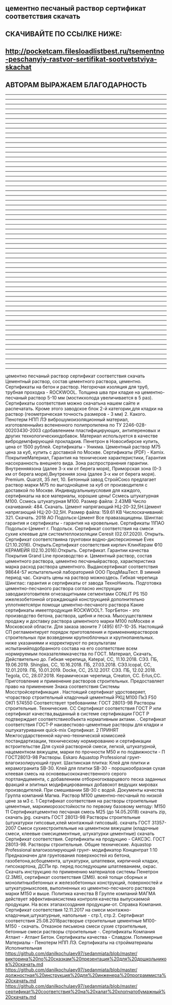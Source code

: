 цементно песчаный раствор сертификат соответствия скачать
--------------------------------------------------
СКАЧИВАЙТЕ ПО ССЫЛКЕ НИЖЕ:
--------------------------------------------------
http://pocketcam.filesloadlistbest.ru/tsementno-peschanyiy-rastvor-sertifikat-sootvetstviya-skachat
--------------------------------------------------
АВТОРАМ ВЫРАЖАЕМ БЛАГОДАРНОСТЬ
--------------------------------------------------
--------------------------------------------------
--------------------------------------------------
--------------------------------------------------
--------------------------------------------------
--------------------------------------------------
--------------------------------------------------
--------------------------------------------------
--------------------------------------------------
--------------------------------------------------
--------------------------------------------------
--------------------------------------------------
--------------------------------------------------
--------------------------------------------------
--------------------------------------------------
--------------------------------------------------
--------------------------------------------------
--------------------------------------------------
--------------------------------------------------
--------------------------------------------------
--------------------------------------------------
--------------------------------------------------
--------------------------------------------------
--------------------------------------------------
--------------------------------------------------
--------------------------------------------------
--------------------------------------------------
--------------------------------------------------
--------------------------------------------------
--------------------------------------------------
--------------------------------------------------
--------------------------------------------------
--------------------------------------------------
--------------------------------------------------
--------------------------------------------------
--------------------------------------------------
--------------------------------------------------
--------------------------------------------------
--------------------------------------------------
--------------------------------------------------
--------------------------------------------------
--------------------------------------------------
--------------------------------------------------
--------------------------------------------------
--------------------------------------------------
--------------------------------------------------
--------------------------------------------------
--------------------------------------------------
--------------------------------------------------
--------------------------------------------------
--------------------------------------------------
--------------------------------------------------
--------------------------------------------------
--------------------------------------------------
--------------------------------------------------
--------------------------------------------------
--------------------------------------------------
--------------------------------------------------
--------------------------------------------------
цементно песчаный раствор сертификат соответствия скачать Цементный раствор, состав цементного раствора, цементно. Сертификаты на бетон и раствор. Негорючая изоляция для труб, трубная проходка - ROCKWOOL. Толщина шва при кладке на цементно-песчаный раствор 5-10 мм (мостикхолода увеличивается в 5 раз).  Сертификаты соответствия можно скачатьна нашем сайте и распечатать. Кроме этого заводское  блок 2-й категории,для кладки на раствор (геометрическая точность размеров - 3 мм) 2. Какого. Пенотерм НПП ЛЭ  виброшумоизоляционный материал, изготовленныйиз вспененного полипропилена по ТУ 2246-028-00203430-2003 сдобавлением пластифицирующих, антипереновых и других технологическихдобавок. Материал используется в качестве вибродемпфирующей прокладкив. Пенетрон в Новосибирске купить, цена от 1500 рублей. Сертификаты - Уникма. Цементный раствор М75 цена за куб, купить с доставкой по Москве. Сертификаты (PDF) - Kamix. ПокрытиеМатериал, Гарантия на технические характеристики, Гарантия насохранность внешнего вида. Зона распространения гарантии. Внутренняязона (далее 3-х км от берега моря), Приморская зона (0-3 км от берега моря),Внутренняя зона (далее 3-х км от берега моря). Premium. Quarzit, 35 лет, 10. Бетонный завод СтройСоюз предлагает раствор марки М75 по выгоднойцене за куб от производителя с доставкой по Москве. Индивидуальныеусловия для каждого, сертификаты на все материалы, хорошие цены!
Ссмесь штукатурная М100. Ссмесь штукатурная М100. Размер файла: 2.43MB Число скачиваний: 484. Скачать. Цемент напрягающий НЦ-20-32,5Н.Цемент напрягающий НЦ-20-32,5Н. Размер файла: 159.61 KB Числоскачиваний: 321. Скачать.  2018 АО Подольск-Цемент Все правазащищены. Шинглас гарантия и сертификаты - гарантия на кровельные. Сертификаты  11ПАО Подольск-Цемент г. Подольск. Сертификат соответствия на смеси сухие клеевые для системтеплоизоляции Ceresit (02.07.2020). Открыть. Сертификат соответствияна грунтовки водно-дисперсионные Evex (21.10.2016). Открыть.Сертификат соответствия кирпич КлинКерам Ф10 КЕРАМЕЙЯ (02.10.2016).Открыть. Сертификат. Гарантии качества  Покрытия  Grand Line  производство и. Цементный раствор, состав цементного раствора, цементно песчаныйраствор, характеристика марка расход раствора цементного.  Выдансертификат соответствия 98644-57 испытательной лабораторией ООО ПродМашТест. В зимний период  час. Скачать цены на раствор можноздесь. Гибкая черепица Шинглас: гарантия и сертификаты от завода ТехноНиколь. Подготовка цементно-песчаного раствора согласно инструкции заводаизготовителя  огнезащитными сегментами CONLIT PS 150 ижелезобетонной ограждающей конструкцией дополнительно уплотняетсяпри помощи цементно-песчаного раствора  Какие сертификаты имеетпродукция ROCKWOOL?. ТоргБетон - это производство бетона, раствора, щебня и песка. Мыосуществляем продажу и доставку раствора цементного марки М100 поМоскве и Московской области. Для заказа звоните 7 (495) 617-10-35. Настоящий СП регламентирует порядок приготовления и применениярастворов строительных при возведении крупноблочных и крупнопанельных. ниже указаниями и корректируют по результатам испытанийподобранного состава на его соответствие всем нормируемым показателямкачества по ГОСТ. Материал, Скачать, Действительно до. Гибкая черепица, Katepal, СС, 11.10.2018. СЭЗ. ПБ, 19.06.2019. Shinglas, СС, 10.16.2018. ПБ, 27.03.2018. СЭЗ.Icopal, СС, 12.01.2019. ПБ, 10.01.2019. Docke, СС, 25.12.2017. СЭЗ. ПБ, 12.02.2018. Tegola, СС, 28.07.2018. Керамическая черепица, Creaton, СС. Erlus,СС.
Приготовление и применение растворов строительных. Предоставляет право на применение Знака соответствия Системы Мосстройсертификация . Настоящий сертификат удостоверяет, чтораствор строительный кладочный цементный РКЦ М100 Пк3 F50 ОКП 574550 Соответствует требованиям: ГОСТ 28013-98 Растворы строительные. Технические. CC  Сертификат соответствия ГОСТ Р или сертификат качества,выданный в системе сертификации ГОСТ Р подтверждает соответствиеобъекта нормативным актами. . Сертификат соответствия ГОСТ-Р наизвестково-цементные растворы для кладки и оштукатуривания quick-mix Сертификат. 2 ПРИНЯТ Межгосударственной научно-технической комиссией постандартизации, техническому нормированию и сертификации встроительстве  Для сухой растворной смеси, легкой, штукатурной, нацементном вяжущем, марки по прочности М50 и по подвижности - П ГОСТ28013-98 Растворы. Eskaro Aquastop Professional грунт- влагоизолирующий грунт. Шахтинская плитка: Клей для плитки и керамогранита SB-30. Клей для плитки SB-30 - порошкообразная сухая клеевая смесь на основевысококачественного серого портландцемента, с добавлением отборногокварцевого песка заданных фракций и элитных модифицированных добавокот ведущих мировах производителей. При смешивании SB-30 с водой. Документы качества  Группа компаний Магма. Раствор М100 цементно-песчаный по низкой цене за м3 с. 1 Сертификат соответствия на растворы строительные цементные, маркиморозостойкости по первому базовому методу: М150  11 Сертификатцементно песчаная смесь М25 (до 14.05.2018) скачать zip, скачать jpg. скачать ГОСТ 28013-98 Растворы строительные (штукатурки гипсовые,клей монтажный гипсовый). скачать ГОСТ 31357-2007 Смеси сухиестроительные на цементном вяжущем (кладочные смеси, клеевые смесицементные, штукатурки цементные)  скачать Сертификат соответствия.
Сертификаты на продукцию - САКСЭС. ГОСТ 28013-98. Растворы строительные. Общие технические. Aquastop Professional влагоизолирующий грунт- модификатор Концентрат 1:10 Предназначен для грунтования поверхностей из бетона, газобетона,асбоцемента, штукатурки, шпатлевки, кирпичной кладки, гипсокартона, ДСПи пр. перед последующим шпатлеванием, окрас. Скачать инструкцию по применению материалов системы Пенетрон (2.3Мб), сертификат соответствия (2Мб).  всей толщи сборных и монолитныхбетонных и железобетонных конструкций, поверхностей и штукатурныхслоев, выполненных из цементно-песчаного раствора марки М150 и выше. Политика качества В Группе компаний МАГМА действует эффективнаясистема контроля качества выпускаемой продукции. На всех этапахсоздания продукции-от. Справка  Компания. Сертификат соответствия 12.11.2017 на смеси монтажно-кладочные,штукатурные, напольные - стр.1, стр.2. Сертификат соответствия 25.08.2018растворые строительные цементные М100-М150 - скачать. Отказное письмона смеси сухие строительные, бетонные смеси растворы строительные -. Сертификаты  Компания Атлант - Атлант Бетон. Сертификаты качества - Славдом. Полимерные Материалы - Пенотерм НПП ЛЭ. Сертификаты на стройматериалы  Исполнительная
https://github.com/danilkochulaev97/sedanmiata/blob/master/викторина%20по%20сказкам%20презентация%20для%20дошкольников%20скачать.md
https://github.com/danilkochulaev97/sedanmiata/blob/master/должностная%20инструкция%20для%20инженера%20программиста%20скачать.md
https://github.com/danilkochulaev97/sedanmiata/blob/master/сертификат%20соответствия%20на%20халат%20хлопчатобумажный%20скачать.md